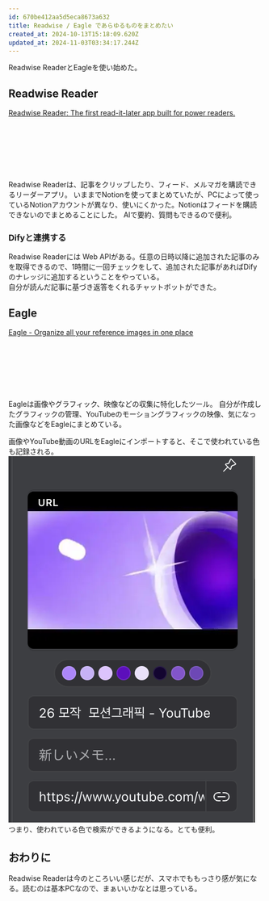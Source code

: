 ```yaml
---
id: 670be412aa5d5eca8673a632
title: Readwise / Eagle であらゆるものをまとめたい
created_at: 2024-10-13T15:18:09.620Z
updated_at: 2024-11-03T03:34:17.244Z
---
```


<p>Readwise ReaderとEagleを使い始めた。</p>
<h2>Readwise Reader</h2>
<div class="iframely-embed" data-embedded-url="https://readwise.io/read"><div class="iframely-responsive" style="height: 140px; padding-bottom: 0;"><a data-iframely-url="//cdn.iframe.ly/api/iframe?card=small&amp;url=https%3A%2F%2Freadwise.io%2Fread&amp;key=878c5bef402f0b2911bf6d4ce6261abd" href="https://readwise.io/read">Readwise Reader: The first read-it-later app built for power readers.</a></div></div><script async="" charset="utf-8" src="//cdn.iframe.ly/embed.js"></script>
Readwise Readerは、記事をクリップしたり、フィード、メルマガを購読できるリーダーアプリ。
いままでNotionを使ってまとめていたが、PCによって使っているNotionアカウントが異なり、使いにくかった。Notionはフィードを購読できないのでまとめることにした。
AIで要約、質問もできるので便利。
<h3>Difyと連携する</h3>
<p>Readwise Readerには Web APIがある。任意の日時以降に追加された記事のみを取得できるので、1時間に一回チェックをして、追加された記事があればDifyのナレッジに追加するということをやっている。<br/>
自分が読んだ記事に基づき返答をくれるチャットボットができた。</p>
<h2>Eagle</h2>
<div class="iframely-embed" data-embedded-url="https://eagle.cool/"><div class="iframely-responsive" style="height: 140px; padding-bottom: 0;"><a data-iframely-url="//cdn.iframe.ly/api/iframe?card=small&amp;url=https%3A%2F%2Feagle.cool%2F&amp;key=878c5bef402f0b2911bf6d4ce6261abd" href="https://eagle.cool/">Eagle - Organize all your reference images in one place</a></div></div><script async="" charset="utf-8" src="//cdn.iframe.ly/embed.js"></script>
Eagleは画像やグラフィック、映像などの収集に特化したツール。
自分が作成したグラフィックの管理、YouTubeのモーショングラフィックの映像、気になった画像などをEagleにまとめている。
<p>画像やYouTube動画のURLをEagleにインポートすると、そこで使われている色も記録される。<br/>
<img alt="SCR-20241014-bemz.png" src="SCR-20241014-bemz.png"/><br/>
つまり、使われている色で検索ができるようになる。とても便利。</p>
<h2>おわりに</h2>
<p>Readwise Readerは今のところいい感じだが、スマホでももっさり感が気になる。読むのは基本PCなので、まぁいいかなとは思っている。</p>
